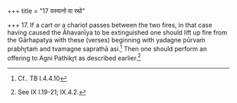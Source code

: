 +++
title = "17 यस्यानो वा रथो"

+++
17. If a cart or a chariot passes between the two fires, in that case having caused the Āhavanīya to be extinguished one should lift up fire from the Gārhapatya with these (verses) beginning with yadagne pūrvaṁ prabhr̥taṁ and tvamagne saprathā asi.[^1] Then one should perform an offering to Agni Pathikr̥t as described earlier.[^2]  


[^1]: Cf.. TB I.4.4.10  

[^2]: See IX I.19-21; IX.4.2.  
